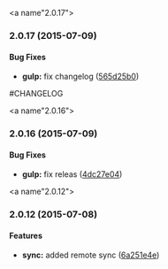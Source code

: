 <a name"2.0.17"></a>
### 2.0.17 (2015-07-09)


#### Bug Fixes

* **gulp:** fix changelog ([565d25b0](http://github.com/NOD-studios/NOD-strap/commit/565d25b0))


#CHANGELOG

<a name"2.0.16"></a>
### 2.0.16 (2015-07-09)


#### Bug Fixes

* **gulp:** fix releas ([4dc27e04](http://github.com/NOD-studios/NOD-strap/commit/4dc27e04))


<a name"2.0.12"></a>
### 2.0.12 (2015-07-08)

#### Features

* **sync:** added remote sync ([6a251e4e](http://github.com/NOD-studios/NOD-strap/commit/6a251e4e))
